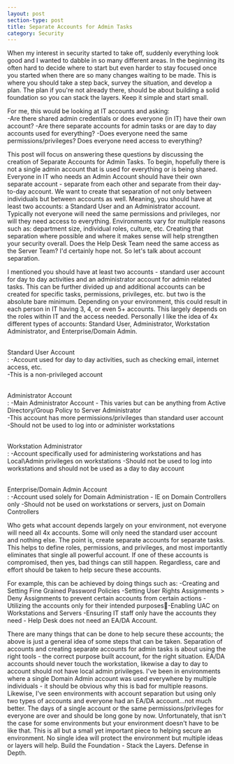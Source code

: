 ```yaml
---
layout: post
section-type: post
title: Separate Accounts for Admin Tasks
category: Security
---
```


When my interest in security started to take off, suddenly everything look good and I wanted to dabble in so many different areas.  In the beginning its often hard to decide where to start but even harder to stay focused once you started when there are so many changes waiting to be made.  This is where you should take a step back, survey the situation, and develop a plan.  The plan if you're not already there, should be about building a solid foundation so you can stack the layers.  Keep it simple and start small.  

For me, this would be looking at IT accounts and asking:  
-Are there shared admin credentials or does everyone (in IT) have their own account?
-Are there separate accounts for admin tasks or are day to day accounts used for everything?
-Does everyone need the same permissions/privileges?  Does everyone need access to everything?

This post will focus on answering these questions by discussing the creation of Separate Accounts for Admin Tasks.  To begin, hopefully there is not a single admin account that is used for everything or is being shared.  Everyone in IT who needs an Admin Account should have their own separate account - separate from each other and separate from their day-to-day account.  We want to create that separation of not only between individuals but between accounts as well.  Meaning, you should have at least two accounts: a Standard User and an Administrator account.  Typically not everyone will need the same permissions and privileges, nor will they need access to everything.  Environments vary for multiple reasons such as:  department size, individual roles, culture, etc.  Creating that separation where possible and where it makes sense will help strengthen your security overall.  Does the Help Desk Team need the same access as the Server Team?  I'd certainly hope not.  So let's talk about account separation.

I mentioned you should have at least two accounts - standard user account for day to day activities and an administrator account for admin related tasks.  This can be further divided up and additional accounts can be created for specific tasks, permissions, privileges, etc. but two is the absolute bare minimum.  Depending on your environment, this could result in each person in IT having 3, 4, or even 5+ accounts.  This largely depends on the roles within IT and the access needed.  Personally I like the idea of 4x different types of accounts:  Standard User, Administrator, Workstation Administrator, and Enterprise/Domain Admin.

<br>Standard User Account</br>:
-Account used for day to day activities, such as checking email, internet access, etc.  
-This is a non-privileged account

<br>Administrator Account</br>:
-Main Administrator Account - This varies but can be anything from Active Directory/Group Policy to Server Administrator  
-This account has more permissions/privileges than standard user account
-Should not be used to log into or administer workstations

<br>Workstation Administrator</br>:
-Account specifically used for administering workstations and has Local\Admin privileges on workstations
-Should not be used to log into workstations and should not be used as a day to day account

<br>Enterprise/Domain Admin Account</br>:
-Account used solely for Domain Administration - IE on Domain Controllers only
-Should not be used on workstations or servers, just on Domain Controllers

Who gets what account depends largely on your environment, not everyone will need all 4x accounts.  Some will only need the standard user account and nothing else.  The point is, create separate accounts for separate tasks.  This helps to define roles, permissions, and privileges, and most importantly eliminates that single all powerful account.  If one of these accounts is compromised, then yes, bad things can still happen.  Regardless, care and effort should be taken to help secure these accounts. 

For example, this can be achieved by doing things such as:
-Creating and Setting Fine Grained Password Policies
-Setting User Rights Assignments > Deny Assignments to prevent certain accounts from certain actions
-Utilizing the accounts only for their intended purposes-Enabling UAC on Workstations and Servers
-Ensuring IT staff only have the accounts they need - Help Desk does not need an EA/DA Account.  

There are many things that can be done to help secure these accounts; the above is just a general idea of some steps that can be taken.  Separation of accounts and creating separate accounts for admin tasks is about using the right tools - the correct purpose built account, for the right situation.  EA/DA accounts should never touch the workstation, likewise a day to day to account should not have local admin privileges.  I've been in environments where a single Domain Admin account was used everywhere by multiple individuals - it should be obvious why this is bad for multiple reasons.  Likewise, I've seen environments with account separation but using only two types of accounts and everyone had an EA/DA account...not much better.  The days of a single account or the same permissions/privileges for everyone are over and should be long gone by now. Unfortunately, that isn't the case for some environments but your environment doesn't have to be like that.  This is all but a small yet important piece to helping secure an environment.  No single idea will protect the environment but multiple ideas or layers will help.  Build the Foundation - Stack the Layers.  Defense in Depth.  


